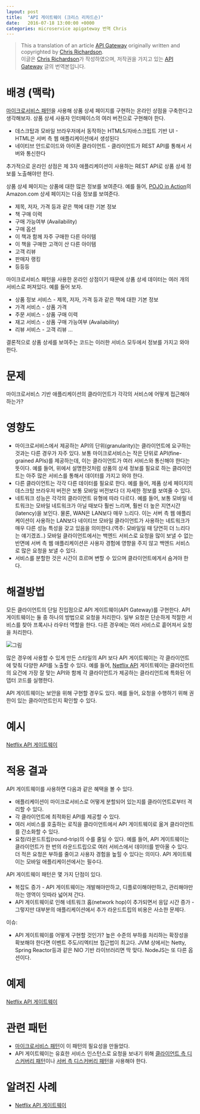 ```yaml
---
layout: post
title:  "API 게이트웨이 (크리스 리차드슨)"
date:   2016-07-18 13:00:00 +0000
categories: microservice apigateway 번역 Chris
---
```


> This a translation of an article [API Gateway](http://microservices.io/patterns/apigateway.html) originally written and copyrighted by [Chris Richardson](http://twitter.com/crichardson).      
이글은 [Chris Richardson](http://twitter.com/crichardson)가 작성하였으며, 저작권을 가지고 있는 [API Gateway](http://microservices.io/patterns/apigateway.html) 글의 번역본입니다.

# 배경 (맥락)
[마이크로서비스 패턴](http://wiki-camp.appspot.com/%5B번역%5D_마이크로서비스_아키텍처_%28Microservices_Architecture%29#top)을 사용해 상품 상세 페이지를 구현하는 온라인 상점을 구축한다고 생각해보자. 상품 상세 사용자 인터페이스의 여러 버전으로 구현해야 한다.

* 데스크탑과 모바일 브라우저에서 동작하는 HTML5/자바스크립트 기반 UI - HTML은 서버 측 웹 애플리케이션에서 생성된다  
* 네이티브 안드로이드와 아이폰 클라이언트 - 클라이언트가 REST API를 통해서 서버와 통신한다

추가적으로 온라인 상점은 제 3자 애플리케이션이 사용하는 REST API로 상품 상세 정보를 노출해야만 한다.

상품 상세 페이지는 상품에 대한 많은 정보를 보여준다. 예를 들어, [POJO in Action](http://www.amazon.com/POJOs-Action-Developing-Applications-Lightweight/dp/1932394583)의 Amazon.com 상세 페이지는 다음 정보를 보여준다.

* 제목, 저자, 가격 등과 같은 책에 대한 기본 정보
* 책 구매 이력
* 구매 가능여부 (Availability)
* 구매 옵션
* 이 책과 함께 자주 구매한 다른 아이템
* 이 책을 구매한 고객이 산 다른 아이템
* 고객 리뷰
* 판매자 랭킹
* 등등등

마이크로서비스 패턴을 사용한 온라인 상점이기 때문에 상품 상세 데이터는 여러 개의 서비스로 퍼져있다. 예를 들어 보자.

* 상품 정보 서비스 - 제목, 저자, 가격 등과 같은 책에 대한 기본 정보
* 가격 서비스 - 상품 가격
* 주문 서비스 - 상품 구매 이력
* 재고 서비스 - 상품 구매 가능여부 (Availability)
* 리뷰 서비스 - 고객 리뷰 ...

결론적으로 상품 상세를 보여주는 코드는 이러한 서비스 모두에서 정보를 가지고 와야 한다.

# 문제

마이크로서비스 기반 애플리케이션의 클라이언트가 각각의 서비스에 어떻게 접근해야 하는가?

# 영향도  

* 마이크로서비스에서 제공하는 API의 단위(granularity)는 클라이언트에 요구하는 것과는 다른 경우가 자주 있다. 보통 마이크로서비스는 작은 단위로 API(fine-grained APIs)를 제공하는데, 이는 클라이언트가 여러 서비스와 통신해야 한다는 뜻이다.  예를 들어, 위에서 설명한것처럼 상품의 상세 정보를 필요로 하는 클라이언트는 아주 많은 서비스를 통해서 데이터를 가지고 와야 한다.
* 다른 클라이언트는 각각 다른 데이터를 필요로 한다. 예를 들어, 제품 상세 페이지의 데스크탑 브라우저 버전은 보통 모바일 버전보다 더 자세한 정보를 보여줄 수 있다.  
* 네트워크 성능은 각각의 클라이언트 유형에 따라 다르다. 예를 들어, 보통 모바일 네트워크는 모바일 네트워크가 아닐 때보다 훨씬 느리며, 훨씬 더 높은 지연시간(latency)을 보인다. 물론, WAN은 LAN보다 매우 느리다. 이는 서버 측 웹 애플리케이션이 사용하는 LAN보다 네이티브 모바일 클라이언트가 사용하는 네트워크가 매우 다른 성능 특성을 갖고 있음을 의미한다.(역주: 모바일일 때 당연히 더 느리다는 얘기겠죠..) 모바일 클라이언트에서는 백엔드 서비스로 요청을 많이 보낼 수 없는 반면에 서버 측 웹 애플리케이션은 사용자 경험에 영향을 주지 않고 백엔드 서비스로 많은 요청을 보낼 수 있다.
* 서비스를 분할한 것은 시간이 흐르며 변할 수 있으며 클라이언트에게서 숨겨야 한다.

# 해결방법

모든 클라이언트의 단일 진입점으로 API 게이트웨이(API Gateway)를 구현한다. API 게이트웨이는 둘 중 하나의 방법으로 요청을 처리한다. 일부 요청은 단순하게 적절한 서비스를 찾아 프록시나 라우터 역할을 한다. 다른 경우에는 여러 서비스로 흩어져서 요청을 처리한다.

![그림](http://microservices.io/i/apigateway.jpg)

많은 경우에 사용할 수 있게 만든 스타일의 API 보다 API 게이트웨이는 각 클라이언트에 맞춰 다양한 API를 노출할 수 있다. 예를 들어, [Netflix API](http://techblog.netflix.com/2012/07/embracing-differences-inside-netflix.html) 게이트웨이는 클라이언트의 요건에 가장 잘 맞는 API와 함께 각 클라이언트가 제공하는 클라리언트에 특화된 어뎁터 코드를 실행한다.

API 게이트웨이는 보안을 위해 구현할 경우도 있다. 예를 들어, 요청을 수행하기 위해 권한이 있는 클라이언트인지 확인할 수 있다.

# 예시  

[Netflix API 게이트웨이](http://techblog.netflix.com/2013/01/optimizing-netflix-api.html)

#  적용 결과

API 게이트웨이를 사용하면 다음과 같은 혜택을 볼 수 있다.

* 애플리케이션이 마이크로서비스로 어떻게 분할되어 있는지를 클라이언트로부터 격리할 수 있다.
* 각 클라이언트에 최적화된 API를 제공할 수 있다.
* 여러 서비스를 호출하는 로직을 클라이언트에서 API 게이트웨이로 옮겨 클라이언트를 간소화할 수 있다.
* 요청/라운드트립(round-trip)의 수를 줄일 수 있다. 예를 들어, API 게이트웨이는 클라이언트가 한 번의 라운드트립으로 여러 서비스에서 데이터를 받아올 수 있다. 더 적은 요청은 부하를 줄이고 사용자 경험을 높힐 수 있다는 의미다. API 게이트웨이는 모바일 애플리케이션에서는 필수다.

API 게이트웨이 패턴은 몇 가지 단점이 있다.

* 복잡도 증가 - API 게이트웨이는 개발해야만하고, 디플로이해야만하고, 관리해야만 하는 영역이 잇따라 넓어져 간다.
* API 게이트웨이로 인해 네트워크 홉(network hop)이 추가되면서 응답 시간 증가 - 그렇지만 대부분의 애플리케이션에서 추가 라운드트립의 비용은 사소한 문제다.

이슈:

* API 게이트웨이를 어떻게 구현할 것인가? 높은 수준의 부하를 처리하는 확장성을 확보해야 한다면 이벤트 주도/리엑티브 접근법이 최고다. JVM 상에서는 Netty, Spring Reactor등과 같은 NIO 기반 라이브러리면 딱 맞다. NodeJS는 또 다른 옵션이다.

# 예제

[Netflix API 게이트웨이](http://techblog.netflix.com/2012/07/embracing-differences-inside-netflix.html)

# 관련 패턴

* [마이크로서비스 패턴](http://wiki-camp.appspot.com/%5B번역%5D_마이크로서비스_아키텍처_%28Microservices_Architecture%29#top)이 이 패턴의 필요성을 만들었다.
* API 게이트웨이는 유효한 서비스 인스턴스로 요청을 보내기 위해 [클라이언트 측 디스커버리 패턴](http://microservices.io/patterns/client-side-discovery.html)이나 [서버 측 디스커버리 패턴](http://microservices.io/patterns/server-side-discovery.html)을 사용해야 한다.

#  알려진 사례

* [Netflix API 게이트웨이](http://techblog.netflix.com/2012/07/embracing-differences-inside-netflix.html)
